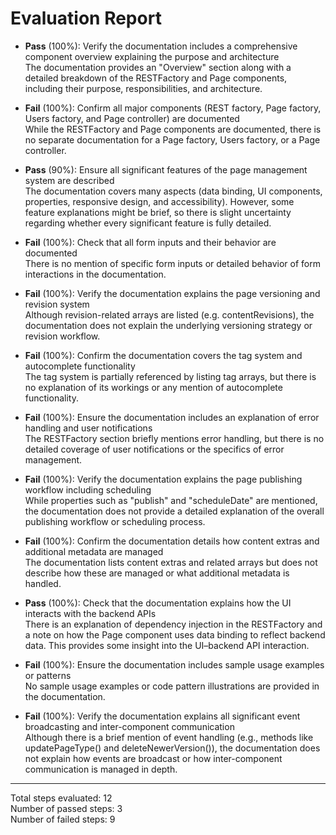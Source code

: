 # Evaluation Report

- **Pass** (100%): Verify the documentation includes a comprehensive component overview explaining the purpose and architecture  
  The documentation provides an "Overview" section along with a detailed breakdown of the RESTFactory and Page components, including their purpose, responsibilities, and architecture.

- **Fail** (100%): Confirm all major components (REST factory, Page factory, Users factory, and Page controller) are documented  
  While the RESTFactory and Page components are documented, there is no separate documentation for a Page factory, Users factory, or a Page controller.

- **Pass** (90%): Ensure all significant features of the page management system are described  
  The documentation covers many aspects (data binding, UI components, properties, responsive design, and accessibility). However, some feature explanations might be brief, so there is slight uncertainty regarding whether every significant feature is fully detailed.

- **Fail** (100%): Check that all form inputs and their behavior are documented  
  There is no mention of specific form inputs or detailed behavior of form interactions in the documentation.

- **Fail** (100%): Verify the documentation explains the page versioning and revision system  
  Although revision-related arrays are listed (e.g. contentRevisions), the documentation does not explain the underlying versioning strategy or revision workflow.

- **Fail** (100%): Confirm the documentation covers the tag system and autocomplete functionality  
  The tag system is partially referenced by listing tag arrays, but there is no explanation of its workings or any mention of autocomplete functionality.

- **Fail** (100%): Ensure the documentation includes an explanation of error handling and user notifications  
  The RESTFactory section briefly mentions error handling, but there is no detailed coverage of user notifications or the specifics of error management.

- **Fail** (100%): Verify the documentation explains the page publishing workflow including scheduling  
  While properties such as "publish" and "scheduleDate" are mentioned, the documentation does not provide a detailed explanation of the overall publishing workflow or scheduling process.

- **Fail** (100%): Confirm the documentation details how content extras and additional metadata are managed  
  The documentation lists content extras and related arrays but does not describe how these are managed or what additional metadata is handled.

- **Pass** (100%): Check that the documentation explains how the UI interacts with the backend APIs  
  There is an explanation of dependency injection in the RESTFactory and a note on how the Page component uses data binding to reflect backend data. This provides some insight into the UI–backend API interaction.

- **Fail** (100%): Ensure the documentation includes sample usage examples or patterns  
  No sample usage examples or code pattern illustrations are provided in the documentation.

- **Fail** (100%): Verify the documentation explains all significant event broadcasting and inter-component communication  
  Although there is a brief mention of event handling (e.g., methods like updatePageType() and deleteNewerVersion()), the documentation does not explain how events are broadcast or how inter-component communication is managed in depth.

---

Total steps evaluated: 12  
Number of passed steps: 3  
Number of failed steps: 9